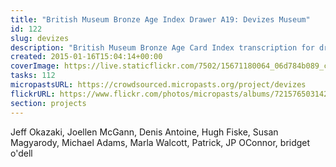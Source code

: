 ```yaml
---
title: "British Museum Bronze Age Index Drawer A19: Devizes Museum"
id: 122
slug: devizes
description: "British Museum Bronze Age Card Index transcription for drawer A19: Devizes Museum."
created: 2015-01-16T15:04:14+00:00
coverImage: https://live.staticflickr.com/7502/15671180064_06d784b089_c.jpg
tasks: 112
micropastsURL: https://crowdsourced.micropasts.org/project/devizes
flickrURL: https://www.flickr.com/photos/micropasts/albums/72157650314266441
section: projects
---
```

Jeff Okazaki, Joellen McGann, Denis Antoine, Hugh Fiske, Susan Magyarody, Michael Adams, Marla Walcott, Patrick, JP OConnor, bridget o'dell
